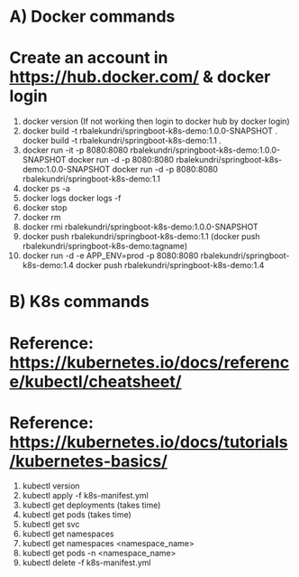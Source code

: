 # A) Docker commands
# Create an account in https://hub.docker.com/ & docker login
1. docker version  (If not working then login to docker hub by docker login)
2. docker build -t rbalekundri/springboot-k8s-demo:1.0.0-SNAPSHOT .
   docker build -t rbalekundri/springboot-k8s-demo:1.1 .
3. docker run -it -p 8080:8080 rbalekundri/springboot-k8s-demo:1.0.0-SNAPSHOT
   docker run -d -p 8080:8080 rbalekundri/springboot-k8s-demo:1.0.0-SNAPSHOT
   docker run -d -p 8080:8080 rbalekundri/springboot-k8s-demo:1.1
4. docker ps -a
5. docker logs <container-id>
   docker logs -f <container-id>
6. docker stop <container-id>
7. docker rm <container-id>
8. docker rmi rbalekundri/springboot-k8s-demo:1.0.0-SNAPSHOT
9. docker push rbalekundri/springboot-k8s-demo:1.1  (docker push rbalekundri/springboot-k8s-demo:tagname)
10. docker run -d -e APP_ENV=prod -p 8080:8080 rbalekundri/springboot-k8s-demo:1.4
    docker push rbalekundri/springboot-k8s-demo:1.4

# B) K8s commands
# Reference: https://kubernetes.io/docs/reference/kubectl/cheatsheet/
# Reference: https://kubernetes.io/docs/tutorials/kubernetes-basics/
1. kubectl version
2. kubectl apply -f k8s-manifest.yml
3. kubectl get deployments (takes time)
4. kubectl get pods  (takes time)
5. kubectl get svc
6. kubectl get namespaces
7. kubectl get namespaces <namespace_name>
8. kubectl get pods -n <namespace_name>
9. kubectl delete -f k8s-manifest.yml

